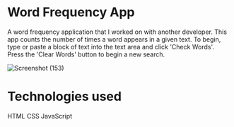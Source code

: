 
# Word Frequency App

A word frequency application that I worked on with another developer. This app counts the number of times a word appears in a given text. To begin, type or paste a block of text into the text area and click 'Check Words'. Press the 'Clear Words' button to begin a new search.



![Screenshot (153)](https://user-images.githubusercontent.com/109078860/191993954-8eaaa180-a4f6-442f-9eb3-98daa642ad23.png)


# Technologies used
HTML
CSS
JavaScript
